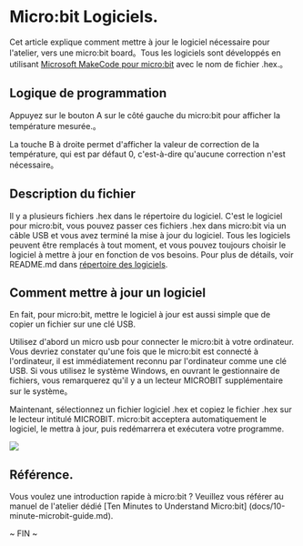 
# Micro:bit Logiciels.

Cet article explique comment mettre à jour le logiciel nécessaire pour l'atelier, vers une micro:bit board。Tous les logiciels sont développés en utilisant [Microsoft MakeCode pour micro:bit](https://makecode.microbit.org/) avec le nom de fichier .hex.。


## Logique de programmation

Appuyez sur le bouton A sur le côté gauche du micro:bit pour afficher la température mesurée.。

La touche B à droite permet d'afficher la valeur de correction de la température, qui est par défaut 0, c'est-à-dire qu'aucune correction n'est nécessaire。


## Description du fichier

Il y a plusieurs fichiers .hex dans le répertoire du logiciel. C'est le logiciel pour micro:bit, vous pouvez passer ces fichiers .hex dans micro:bit via un câble USB et vous avez terminé la mise à jour du logiciel. Tous les logiciels peuvent être remplacés à tout moment, et vous pouvez toujours choisir le logiciel à mettre à jour en fonction de vos besoins. Pour plus de détails, voir README.md dans [répertoire des logiciels](software/).


## Comment mettre à jour un logiciel

En fait, pour micro:bit, mettre le logiciel à jour est aussi simple que de copier un fichier sur une clé USB.

Utilisez d'abord un micro usb pour connecter le micro:bit à votre ordinateur. Vous devriez constater qu'une fois que le micro:bit est connecté à l'ordinateur, il est immédiatement reconnu par l'ordinateur comme une clé USB. Si vous utilisez le système Windows, en ouvrant le gestionnaire de fichiers, vous remarquerez qu'il y a un lecteur MICROBIT supplémentaire sur le système。

Maintenant, sélectionnez un fichier logiciel .hex et copiez le fichier .hex sur le lecteur intitulé MICROBIT. micro:bit acceptera automatiquement le logiciel, le mettra à jour, puis redémarrera et exécutera votre programme.


![](images/program-win.gif)


## Référence.

Vous voulez une introduction rapide à micro:bit ? Veuillez vous référer au manuel de l'atelier dédié [Ten Minutes to Understand Micro:bit] (docs/10-minute-microbit-guide.md).


~ FIN ~
